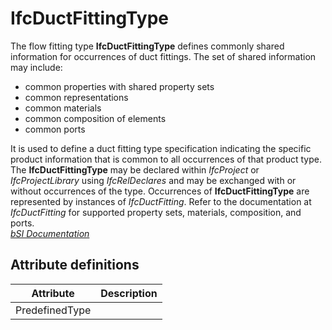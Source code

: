 IfcDuctFittingType
==================
The flow fitting type **IfcDuctFittingType** defines commonly shared
information for occurrences of duct fittings. The set of shared information
may include:  
  
* common properties with shared property sets  
* common representations  
* common materials  
* common composition of elements  
* common ports  
  
It is used to define a duct fitting type specification indicating the specific
product information that is common to all occurrences of that product type.
The **IfcDuctFittingType** may be declared within _IfcProject_ or
_IfcProjectLibrary_ using _IfcRelDeclares_ and may be exchanged with or
without occurrences of the type. Occurrences of **IfcDuctFittingType** are
represented by instances of _IfcDuctFitting_. Refer to the documentation at
_IfcDuctFitting_ for supported property sets, materials, composition, and
ports.  
[ _bSI
Documentation_](https://standards.buildingsmart.org/IFC/DEV/IFC4_2/FINAL/HTML/schema/ifchvacdomain/lexical/ifcductfittingtype.htm)


Attribute definitions
---------------------
| Attribute      | Description   |
|----------------|---------------|
| PredefinedType |               |

